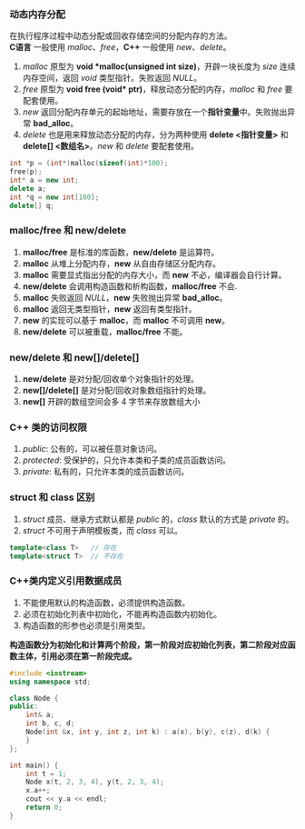 ### 动态内存分配
在执行程序过程中动态分配或回收存储空间的分配内存的方法。   
**C语言** 一般使用 $malloc、free$，**C++** 一般使用 $new、delete$。
1. $malloc$ 原型为 **void \*malloc(unsigned int size)**，开辟一块长度为 $size$ 连续内存空间，返回 $void$ 类型指针。失败返回 $NULL$。
2. $free$ 原型为 **void free (void\* ptr)**，释放动态分配的内存，$malloc$ 和 $free$ 要配套使用。
3. $new$ 返回分配内存单元的起始地址，需要存放在一个**指针变量**中。失败抛出异常 **bad_alloc**。
4. $delete$ 也是用来释放动态分配的内存，分为两种使用 **delete <指针变量>** 和 **delete[] <数组名>**。$new$ 和 $delete$ 要配套使用。
```cpp
int *p = (int*)malloc(sizeof(int)*100);
free(p);
int* a = new int;
delete a;
int *q = new int[100];
delete[] q;
```

### malloc/free 和 new/delete
1. **malloc/free** 是标准的库函数，**new/delete** 是运算符。
2. **malloc** 从堆上分配内存，**new** 从自由存储区分配内存。
3. **malloc** 需要显式指出分配的内存大小，而 **new** 不必，编译器会自行计算。
4. **new/delete** 会调用构造函数和析构函数，**malloc/free** 不会.
5. **malloc** 失败返回 $NULL$，**new** 失败抛出异常 **bad_alloc**。
6. **malloc** 返回无类型指针，**new** 返回有类型指针。
7. **new** 的实现可以基于 **malloc**，而 **malloc** 不可调用 **new**。
8. **new/delete** 可以被重载，**malloc/free** 不能。

### new/delete 和 new[]/delete[]
1. **new/delete** 是对分配/回收单个对象指针的处理。
2. **new[]/delete[]** 是对分配/回收对象数组指针的处理。
3. **new[]** 开辟的数组空间会多 4 字节来存放数组大小

### C++ 类的访问权限
1. $public:$ 公有的，可以被任意对象访问。
2. $protected:$ 受保护的，只允许本类和子类的成员函数访问。
3. $private:$ 私有的，只允许本类的成员函数访问。

### struct 和 class 区别
1. $struct$ 成员、继承方式默认都是 $public$ 的，$class$ 默认的方式是 $private$ 的。
2. $struct$ 不可用于声明模板类，而 $class$ 可以。
```cpp
template<class T>   // 存在
template<struct T>  // 不存在
```

### C++类内定义引用数据成员
1. 不能使用默认的构造函数，必须提供构造函数。
2. 必须在初始化列表中初始化，不能再构造函数内初始化。
3. 构造函数的形参也必须是引用类型。

**构造函数分为初始化和计算两个阶段，第一阶段对应初始化列表，第二阶段对应函数主体，引用必须在第一阶段完成。**
```cpp
#include <iostream>
using namespace std;

class Node {
public:
	int& a;
	int b, c, d;
	Node(int &x, int y, int z, int k) : a(x), b(y), c(z), d(k) {
	}
};

int main() {
	int t = 1;
	Node x(t, 2, 3, 4), y(t, 2, 3, 4);
	x.a++;
	cout << y.a << endl;
	return 0;
}
```
